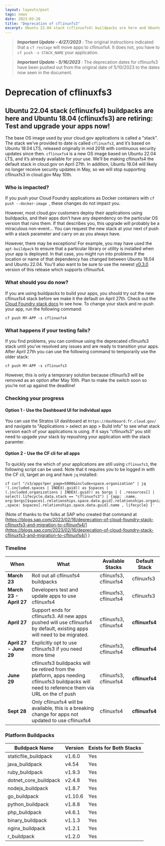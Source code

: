 ```yaml
---
layout: layouts/post
tags: news
date: 2023-03-28
title: "Deprecation of cflinuxfs3" 
excerpt: Ubuntu 22.04 stack (cflinuxfs4) buildpacks are here and Ubuntu 18.04 (cflinuxfs3) are retiring, test and upgrade your apps now!
---
```



> ***Important Update - 4/27/2023*** : The original instructions indicated that a `cf restage` will move apps to cflinuxfs4.  It does not, you have to `cf push -s STACK_NAME` your application.

> ***Important Update - 5/16/2023*** : The deprecation dates for cflinuxfs3 have been pushed out from the original date of 5/10/2023 to the dates now seen in the document.

# Deprecation of cflinuxfs3

## Ubuntu 22.04 stack (cflinuxfs4) buildpacks are here and Ubuntu 18.04 (cflinuxfs3) are retiring: Test and upgrade your apps now!


The base OS image used by your cloud.gov applications is called a "stack". The stack we’ve provided to date is called `cflinuxfs3`, and it’s based on Ubuntu 18.04 LTS, released originally in mid 2018 with continuous security updates since then. `cflinuxfs4` is a new OS image based on Ubuntu 22.04 LTS, and it’s already available for your use. We’ll be making cflinuxfs4 the default stack in cloud.gov on April 27th. In addition, Ubuntu 18.04 will likely no longer receive security updates in May, so we will stop supporting cflinuxfs3 in cloud.gov May 10th.

### Who is impacted?

If you push your Cloud Foundry applications as Docker containers with `cf push --docker-image `, these changes do not impact you.

However, most cloud.gov customers deploy their applications using buildpacks, and their apps don’t have any dependency on the particular OS version that runs them. If that describes you, this upgrade will probably be a miraculous non-event… You can request the new stack at your next cf push with a stack parameter and carry on as you always have.

However, there may be exceptions! For example, you may have used the `apt-buildpack` to ensure that a particular library or utility is installed when your app is deployed. In that case, you might run into problems if the location or name of that dependency has changed between Ubuntu 18.04 and Ubuntu 22.04.  You'll also want to be sure to use the newest [v0.3.0](https://github.com/cloudfoundry/apt-buildpack/releases/tag/v0.3.0) version of this release which supports cflinuxfs4.

### What should you do now?

If you are using buildpacks to build your apps, you should try out the new cflinuxfs4 stack before we make it the default on April 27th. Check out the [Cloud Foundry stack docs](https://docs.cloudfoundry.org/devguide/deploy-apps/stacks.html) to see how. To change your stack and re-push your app, run the following command:

```shell
cf push MY-APP -s cflinuxfs4
```

### What happens if your testing fails?


If you find problems, you can continue using the deprecated cflinuxfs3 stack until you’ve resolved any issues and are ready to transition your apps.  After April 27th you can use the following command to temporarily use the older stack:

```shell
cf push MY-APP -s cflinuxfs3
```


However, this is only a temporary solution because cflinuxfs3 will be removed as an option after May 10th. Plan to make the switch soon so you’re not up against the deadline!


### Checking your progress

#### Option 1 - Use the Dashboard UI for individual apps

You can use the Stratos UI dashboard at `https://dashboard.fr.cloud.gov/` and navigate to "Applications > select an app > Build info" to see what stack version each of your applications is using.  If it says "cflinuxfs3" you still need to upgade your stack by repushing your application with the stack paramter.

#### Option 2 - Use the CF cli for all apps

To quickly see the which of your applications are still using `cflinuxfs3`, the following script can be used.  Note that it requires you to be logged in with the CF cli, target an org and have `jq` installed:



```shell
cf curl "/v3/apps?per_page=5000&include=space.organization" | jq '(.included.spaces | INDEX(.guid)) as $spaces | (.included.organizations | INDEX(.guid)) as $orgs | [ .resources[] | select(.lifecycle.data.stack == "cflinuxfs3") | {app: .name, org:$orgs[$spaces[.relationships.space.data.guid].relationships.organization.data.guid].name ,space: $spaces[.relationships.space.data.guid].name , lifecycle} ]'
```


(Note of thanks to the folks at SAP who created that command at [https://blogs.sap.com/2023/02/16/deprecation-of-cloud-foundry-stack-cflinuxfs3-and-migration-to-cflinuxfs4/](https://blogs.sap.com/2023/02/16/deprecation-of-cloud-foundry-stack-cflinuxfs3-and-migration-to-cflinuxfs4/)  )



### Timeline

| When | What | Available Stacks | Default Stack |
| ----------------|-------------|------------------|---------------|
| **March 23** | Roll out all cflinuxfs4 buildpacks | cflinuxfs3, cflinuxfs4 | cflinuxfs3
| **March 23 - April 27** | Developers test and update apps to use cflinuxfs4 | cflinuxfs3, cflinuxfs4 | cflinuxfs3
| **April 27** | Support ends for cflinuxfs3.  All new apps pushed will use cflinuxfs4 by default, existing apps will need to be migrated.  | cflinuxfs3, cflinuxfs4 | **cflinuxfs4**
| **April 27 - June 29** | Explicitly opt to use cflinuxfs3 if you need more time | cflinuxfs3, cflinuxfs4 | **cflinuxfs4**
| **June 29**  | cflinuxfs3 buildpacks will be retired from the platform, apps needing cflinuxfs3 buildpacks will need to reference them via URL on the cf push |  cflinuxfs3, cflinuxfs4 | **cflinuxfs4**
| **Sept 28** | Only cflinuxfs4 will be available, this is a breaking change for apps not updated to use cflinuxfs4 |  cflinuxfs4 | **cflinuxfs4**



### Platform Buildpacks

| Buildpack Name | Version | Exists for Both Stacks |
|----------------|---------|--------|
| staticfile_buildpack  | v1.6.0  | Yes
| java_buildpack        | v4.54   | Yes
| ruby_buildpack        | v1.9.3  | Yes
| dotnet_core_buildpack | v2.4.8  | Yes
| nodejs_buildpack      | v1.8.7  | Yes
| go_buildpack          | v1.10.6 | Yes
| python_buildpack      | v1.8.8  | Yes
| php_buildpack         | v4.6.1  | Yes
| binary_buildpack      | v1.1.3  | Yes
| nginx_buildpack       | v1.2.1  | Yes
| r_buildpack           | v1.2.0  | Yes

